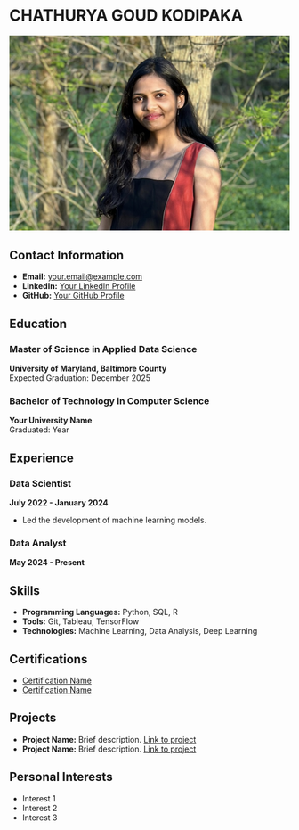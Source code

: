 # CHATHURYA GOUD KODIPAKA

![Your Headshot Photo](pic.png)

## Contact Information
- **Email:** your.email@example.com
- **LinkedIn:** [Your LinkedIn Profile](www.linkedin.com/in/chathuryagoud)
- **GitHub:** [Your GitHub Profile](https://github.com/your-profile)

## Education
### Master of Science in Applied Data Science
**University of Maryland, Baltimore County**  
Expected Graduation: December 2025

### Bachelor of Technology in Computer Science
**Your University Name**  
Graduated: Year

## Experience
### Data Scientist 
**July 2022 - January 2024**  
- Led the development of machine learning models.


### Data Analyst 
**May 2024 - Present**  


## Skills
- **Programming Languages:** Python, SQL, R
- **Tools:** Git, Tableau, TensorFlow
- **Technologies:** Machine Learning, Data Analysis, Deep Learning

## Certifications
- [Certification Name](link-to-certification)
- [Certification Name](link-to-certification)

## Projects
- **Project Name:** Brief description. [Link to project](https://github.com/your-project)
- **Project Name:** Brief description. [Link to project](https://github.com/your-project)

## Personal Interests
- Interest 1
- Interest 2
- Interest 3



